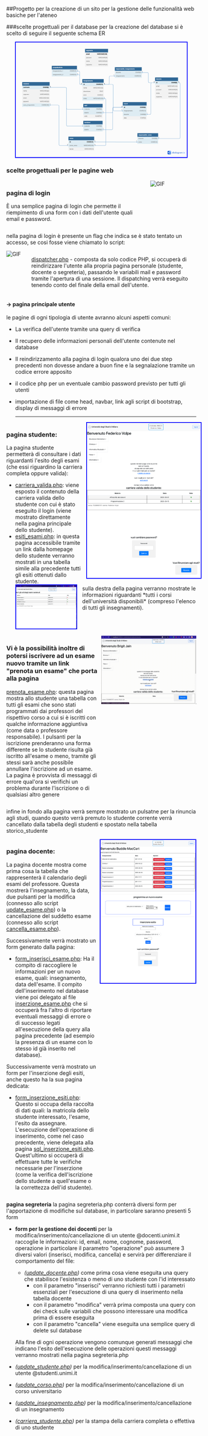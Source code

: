 ##Progetto per la creazione di un sito per la gestione delle funzionalità web basiche per l'ateneo

###scelte progettuali per il database
per la creazione del database si è scelto di seguire il seguente schema ER
<div style="display: flex; justify-content: center;">
    <img src="../media/diagramma.png" alt="Image" style="width: 90%;border: 2px solid blue;">
</div>

<h3>scelte progettuali per le pagine web</h3>
<div style="display: flex; align-items: flex-start;">
    <div style="flex-grow: 1;">
        <h3>pagina di login</h3>
        <p>È una semplice pagina di login che permette il riempimento di una form con i dati dell'utente 
        quali email e password.</p>
    </div>
    <img src="../media/login.gif" alt="GIF" style="margin-left: 10px; width: 50%">
</div>

nella pagina di login è presente un flag che indica se è stato tentato un accesso, se cosi fosse viene chiamato lo script:

<div style="display: flex; align-items: flex-start;">
    <img src="../media/login_tutti.gif" alt="GIF" style="margin-right: 10px; width: 50%">
    <div style="flex-grow: 1;">
        <p>
            <a href="dispatcher.php">dispatcher.php</a> - composta da solo codice PHP, si occuperà di reindirizzare l'utente alla propria pagina personale (studente, docente o segreteria), passando le variabili mail e password tramite l'apertura di una sessione.
            Il dispatching verrà eseguito tenendo conto del finale della email dell'utente.
        </p>
    </div>
</div>


#### -> pagina principale utente
le pagine di ogni tipologia di utente avranno alcuni aspetti comuni:
- La verifica dell'utente tramite una query di verifica
- Il recupero delle informazioni personali dell'utente contenute nel database
- Il reindirizzamento alla pagina di login qualora uno dei due step precedenti non dovesse andare a buon fine e la segnalazione tramite un codice errore apposito
- il codice php per un eventuale cambio password previsto per tutti gli utenti
- importazione di file come head, navbar, link agli script di bootstrap, display di messaggi di errore
  
  <hr style="color: blue; border-width: 2px;">


<div style="display: flex; align-items: flex-start;">
    <div style="flex-basis: 40%;">
        <h3>pagina studente:</h3>
        <p>La pagina studente permetterà di consultare i dati riguardanti l'esito degli esami (che essi riguardino la carriera completa oppure valida):</p>
        <ul>
            <li><a href="carriera_valida.php">carriera_valida.php</a>: viene esposto il contenuto della carriera valida dello studente con cui è stato eseguito il login (viene mostrato direttamente nella pagina principale dello studente).</li>
            <li><a href="esiti_esami.php">esiti_esami.php</a>: in questa pagina accessibile tramite un link dalla homepage dello studente verranno mostrati in una tabella simile alla precedente tutti gli esiti ottenuti dallo studente.
                <img src="../media/esiti_esami.png" style="width: 90%; border: 2px solid blue;">
            </li>
        </ul>
    </div>
    <div style="flex-basis: 60%;">
        <img src="../media/studente_homepage.png" style="margin-left: 10px; width: 100%; border: 2px solid blue;">
        <p>sulla destra della pagina verranno mostrate le informazioni riguardanti *tutti i corsi dell'università disponibili* (compreso l'elenco di tutti gli insegnamenti).</p>
    </div>
</div>



<div style="display: flex; align-items: flex-start;">
    <div style="flex-grow: 1;">
        <h3>Vi è la possibilità inoltre di potersi iscrivere ad un esame nuovo tramite un link "prenota un esame" che porta alla pagina</h3>
        <p><a href="prenota_esame.php">prenota_esame.php</a>: 
        questa pagina mostra allo studente una tabella con tutti gli esami che sono stati programmati dai professori del rispettivo corso a cui si è iscritti con qualche informazione aggiuntiva (come data o professore responsabile). I pulsanti per la iscrizione prenderanno una forma differente se lo studente risulta già iscritto all'esame o meno, tramite gli stessi sarà anche possibile annullare l'iscrizione ad un esame. La pagina è provvista di messaggi di errore qual'ora si verifichi un problema durante l'iscrizione o di qualsiasi altro genere
    </div>
    <img src="../media/prenota_esame.gif" alt="GIF" style="margin-left: 10px; width: 50%">
</div>

infine in fondo alla pagina verrà sempre mostrato un pulsatne per la rinuncia agli studi, quando questo verrà premuto lo studente corrente verrà cancellato dalla tabella degli studenti e spostato nella tabella storico_studente

<div style="display: flex; align-items: flex-start;">
    <div style="flex-grow: 1;">
        <h3>pagina docente:</h3>
        <p>La pagina docente mostra come prima cosa la tabella che rappresenterà il calendario degli esami del professore.
        Questa mostrerà l'insegnamento, la data, due pulsanti per la modifica (connesso allo script <a href="update_esame.php">update_esame.php</a>) o la cancellazione del suddetto esame (connesso allo script <a href="cancella_esame.php">cancella_esame.php</a>).</p>
        <p>Successivamente verrà mostrato un form generato dalla pagina:</p>
        <ul>
            <li><a href="form_inserisci_esame.php">form_inserisci_esame.php</a>: Ha il compito di raccogliere le informazioni per un nuovo esame, quali: insegnamento, data dell'esame.
            Il compito dell'inserimento nel database viene poi delegato al file <a href="inserzione_esame.php">inserzione_esame.php</a> che si occuperà fra l'altro di riportare eventuali messaggi di errore o di successo legati all'esecuzione della query alla pagina precedente (ad esempio la presenza di un esame con lo stesso id già inserito nel database).</li>
        </ul>
        <p>Successivamente verrà mostrato un form per l'inserzione degli esiti, anche questo ha la sua pagina dedicata:</p>
        <ul>
            <li><a href="form_inserzione_esiti.php">form_inserzione_esiti.php</a>: Questo si occupa della raccolta di dati quali: la matricola dello studente interessato, l'esame, l'esito da assegnare.
            L'esecuzione dell'operazione di inserimento, come nel caso precedente, viene delegata alla pagina <a href="sql_inserzione_esiti.php">sql_inserzione_esiti.php</a>.
            Quest'ultimo si occuperà di effettuare tutte le verifiche necessarie per l'inserzione (come la verifica dell'iscrizione dello studente a quell'esame o la correttezza dell'id studente).</li>
        </ul>
    </div>
    <img src="../media/docente_homepage.png" style="margin-left: 10px; width: 50%; border: 2px solid blue">
</div>


**pagina segreteria**
la pagina segreteria.php conterrà diversi form per l'apportazione di modifiche sul database, in particolare saranno presenti 5 form 
- **form per la gestione dei docenti**
    per la modifica/inserimento/cancellazione di un utente @docenti.unimi.it
    raccoglie le informazioni: id, email, nome, cognome, password, operazione
    in particolare il parametro "operazione" può assumere 3 diversi valori (inserisci, modifica, cancella) e servirà per differenziare il comportamento del file:
    - *([update_docente.php](update_docente.php))*
    come prima cosa viene eseguita una query che stabilisce l'esistenza o meno di uno studente con l'id interessato
        - con il parametro "inserisci" verranno richiesti tutti i parametri essenziali per l'esecuzione di una query di inserimento nella tabella docente
        - con il parametro "modifica" verrà prima composta una query con dei check sulle variabili che possono interessare una modifica prima di essere eseguita
        - con il parametro "cancella" viene eseguita una semplice query di delete sul database
        
    Alla fine di ogni operazione vengono comunque generati messaggi che indicano l'esito dell'esecuzione delle operazioni
    questi messaggi verranno mostrati nella pagina segreteria.php


- *([update_studente.php](update_studente.php))* 
    per la modifica/inserimento/cancellazione di un utente @studenti.unimi.it

- *([update_corso.php](update_corso.php))* 
    per la modifica/inserimento/cancellazione di un corso universitario

- *([update_insegnamento.php](update_insegnametno.php))* 
    per la modifica/inserimento/cancellazione di un insegnamento

- *([carriera_studente.php](carriera_studente.php))* 
    per la stampa della carriera completa o effettiva di uno studente
